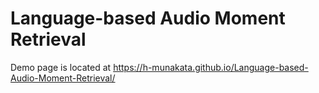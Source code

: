 # Language-based Audio Moment Retrieval
Demo page is located at https://h-munakata.github.io/Language-based-Audio-Moment-Retrieval/
